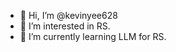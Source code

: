 - 👋 Hi, I’m @kevinyee628
- 👀 I’m interested in RS.
- 🌱 I’m currently learning LLM for RS.
<!---
kevinyee628/kevinyee628 is a ✨ special ✨ repository because its `README.md` (this file) appears on your GitHub profile.
You can click the Preview link to take a look at your changes.
--->
